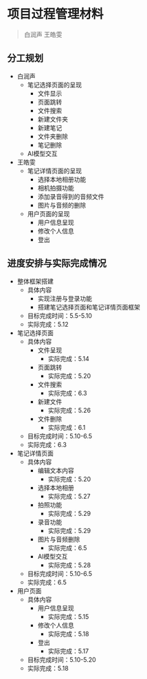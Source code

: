 # 项目过程管理材料

> 白润声 王皓雯

## 分工规划

- 白润声
  - 笔记选择页面的呈现
    - 文件显示
    - 页面跳转
    - 文件搜索
    - 新建文件夹
    - 新建笔记
    - 文件夹删除
    - 笔记删除
  - AI模型交互
- 王皓雯
  - 笔记详情页面的呈现
    - 选择本地相册功能
    - 相机拍摄功能
    - 添加录音得到的音频文件
    - 图片与音频的删除
  - 用户页面的呈现
    - 用户信息呈现
    - 修改个人信息
    - 登出
    
  

## 进度安排与实际完成情况

- 整体框架搭建
  - 具体内容
    - 实现注册与登录功能
    - 搭建笔记选择页面和笔记详情页面框架
  - 目标完成时间：5.5-5.10
  - 实际完成：5.12
- 笔记选择页面
  - 具体内容
    - 文件呈现
      - 实际完成：5.14
    - 页面跳转
      - 实际完成：5.20
    - 文件搜索
      - 实际完成：6.3
    - 新建文件
      - 实际完成：5.26
    - 文件删除
      - 实际完成：6.1
  - 目标完成时间：5.10-6.5
  - 实际完成：6.3
- 笔记详情页面
  - 具体内容
    - 编辑文本内容
      - 实际完成：5.20
    - 选择本地相册
      - 实际完成：5.27
    - 拍照功能
      - 实际完成：5.29
    - 录音功能
      - 实际完成：5.29
    - 图片与音频删除
      - 实际完成：6.5
    - AI模型交互
      - 实际完成：5.28
  - 目标完成时间：5.10-6.5
  - 实际完成：6.5
- 用户页面
  - 具体内容
    - 用户信息呈现
      - 实际完成：5.15
    - 修改个人信息
      - 实际完成：5.18
    - 登出
      - 实际完成：5.17
  - 目标完成时间：5.10-5.20
  - 实际完成：5.18
